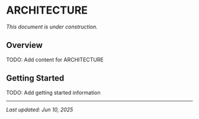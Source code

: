 # ARCHITECTURE

_This document is under construction._

## Overview

TODO: Add content for ARCHITECTURE

## Getting Started

TODO: Add getting started information

---

_Last updated: Jun 10, 2025_
